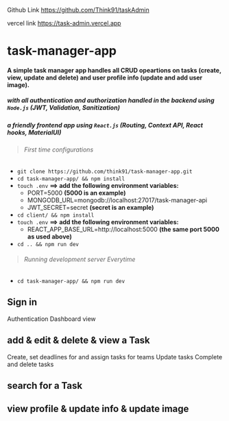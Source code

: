 
Github Link
https://github.com/Think91/taskAdmin

vercel link
https://task-admin.vercel.app


# task-manager-app
#### A simple task manager app handles all CRUD opeartions on tasks (create, view, update and delete) and user profile info (update and add user image). 
##### with all authentication and authorization handled in the backend using `Node.js` (JWT, Validation, Sanitization)
##### a friendly frontend app using `React.js` (Routing, Context API, React hooks, MaterialUI)

> ###### First time configurations
- `git clone https://github.com/think91/task-manager-app.git`
- `cd task-manager-app/ && npm install`
- `touch .env`
**==> add the following environment variables:**
    - PORT=5000 **(5000 is an example)**
    - MONGODB_URL=mongodb://localhost:27017/task-manager-api
    - JWT_SECRET=secret **(secret is an example)**
- `cd client/ && npm install`
- `touch .env`
**==> add the following environment variables:**
    - REACT_APP_BASE_URL=http://localhost:5000      **(the same port 5000 as used above)**
- `cd .. && npm run dev`

> ###### Running development server Everytime 
- `cd task-manager-app/ && npm run dev`


## Sign in
 Authentication
 Dashboard view
 
## add & edit & delete & view a Task
 Create, set deadlines for and assign tasks for teams
 Update tasks
 Complete and delete tasks

## search for a Task

## view profile & update info & update image

